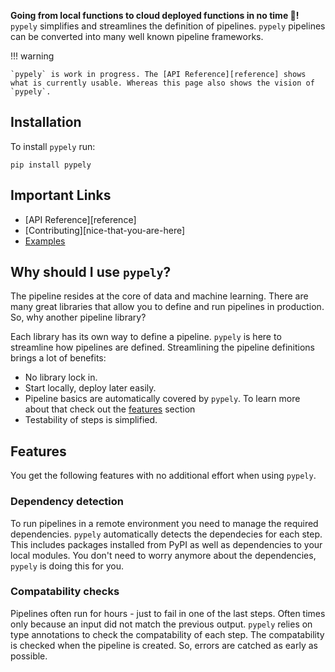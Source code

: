 **Going from local functions to cloud deployed functions in no time :rocket:!** 
`pypely` simplifies and streamlines the definition of pipelines. `pypely` pipelines can be converted into many well known pipeline frameworks.

!!! warning

    `pypely` is work in progress. The [API Reference][reference] shows what is currently usable. Whereas this page also shows the vision of `pypely`.

## Installation
To install `pypely` run: 

```shell
pip install pypely
```

## Important Links
- [API Reference][reference]
- [Contributing][nice-that-you-are-here]
- [Examples](https://github.com/stoney95/pypely/tree/main/examples)

## Why should I use `pypely`?
The pipeline resides at the core of data and machine learning. There are many great libraries that allow you to define and run pipelines in production. So, why another pipeline library? 

Each library has its own way to define a pipeline. `pypely` is here to streamline how pipelines are defined. Streamlining the pipeline definitions brings a lot of benefits:

* No library lock in.
* Start locally, deploy later easily.
* Pipeline basics are automatically covered by `pypely`. To learn more about that check out the [features](#features) section
* Testability of steps is simplified.

## Features
You get the following features with no additional effort when using `pypely`.

### Dependency detection
To run pipelines in a remote environment you need to manage the required dependencies. `pypely` automatically detects the dependecies for each step. This includes packages installed from PyPI as well as dependencies to your local modules. You don't need to worry anymore about the dependencies, `pypely` is doing this for you.

### Compatability checks
Pipelines often run for hours - just to fail in one of the last steps. Often times only because an input did not match the previous output. `pypely` relies on type annotations to check the compatability of each step. The compatability is checked when the pipeline is created. So, errors are catched as early as possible.